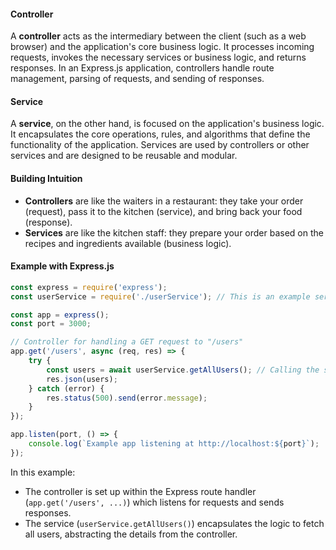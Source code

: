 #### Controller
A **controller** acts as the intermediary between the client (such as a web browser) and the application's core business logic. It processes incoming requests, invokes the necessary services or business logic, and returns responses. In an Express.js application, controllers handle route management, parsing of requests, and sending of responses.

#### Service
A **service**, on the other hand, is focused on the application's business logic. It encapsulates the core operations, rules, and algorithms that define the functionality of the application. Services are used by controllers or other services and are designed to be reusable and modular.

#### Building Intuition
- **Controllers** are like the waiters in a restaurant: they take your order (request), pass it to the kitchen (service), and bring back your food (response).
- **Services** are like the kitchen staff: they prepare your order based on the recipes and ingredients available (business logic).

#### Example with Express.js

```javascript
const express = require('express');
const userService = require('./userService'); // This is an example service module

const app = express();
const port = 3000;

// Controller for handling a GET request to "/users"
app.get('/users', async (req, res) => {
    try {
        const users = await userService.getAllUsers(); // Calling the service
        res.json(users);
    } catch (error) {
        res.status(500).send(error.message);
    }
});

app.listen(port, () => {
    console.log(`Example app listening at http://localhost:${port}`);
});
```

In this example:
- The controller is set up within the Express route handler (`app.get('/users', ...)`) which listens for requests and sends responses.
- The service (`userService.getAllUsers()`) encapsulates the logic to fetch all users, abstracting the details from the controller.
